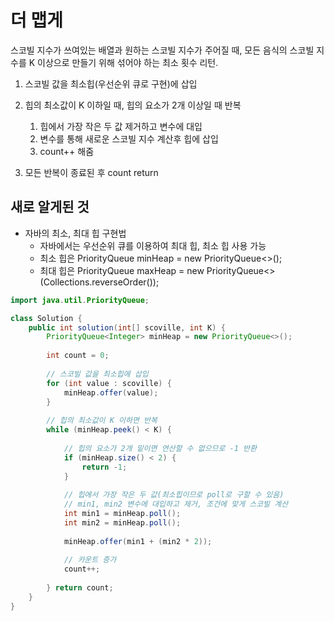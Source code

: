 # 더 맵게
스코빌 지수가 쓰여있는 배열과 원하는 스코빌 지수가 주어질 때, 모든 음식의 스코빌 지수를 K 이상으로 만들기 위해 섞어야 하는 최소 횟수 리턴.


1. 스코빌 값을 최소힙(우선순위 큐로 구현)에 삽입
2. 힙의 최소값이 K 이하일 때, 힙의 요소가 2개 이상일 때 반복
   1. 힙에서 가장 작은 두 값 제거하고 변수에 대입
   2. 변수를 통해 새로운 스코빌 지수 계산후 힙에 삽입
   3. count++ 해줌

3. 모든 반복이 종료된 후 count return

## 새로 알게된 것
- 자바의 최소, 최대 힙 구현법
  - 자바에서는 우선순위 큐를 이용하여 최대 힙, 최소 힙 사용 가능
  - 최소 힙은 PriorityQueue<Integer> minHeap = new PriorityQueue<>();
  - 최대 힙은 PriorityQueue<Integer> maxHeap = new PriorityQueue<>(Collections.reverseOrder());


```java
import java.util.PriorityQueue;

class Solution {
    public int solution(int[] scoville, int K) {
        PriorityQueue<Integer> minHeap = new PriorityQueue<>();
        
        int count = 0;
        
        // 스코빌 값을 최소힙에 삽입
        for (int value : scoville) {
            minHeap.offer(value);
        }
        
        // 힙의 최소값이 K 이하면 반복
        while (minHeap.peek() < K) {
            
            // 힙의 요소가 2개 밑이면 연산할 수 없으므로 -1 반환
            if (minHeap.size() < 2) { 
                return -1;
            }
            
            // 힙에서 가장 작은 두 값(최소힙이므로 poll로 구할 수 있음) 
            // min1, min2 변수에 대입하고 제거, 조건에 맞게 스코빌 계산
            int min1 = minHeap.poll();
            int min2 = minHeap.poll();
             
            minHeap.offer(min1 + (min2 * 2));
            
            // 카운트 증가
            count++;
                
        } return count;
    }
}
```